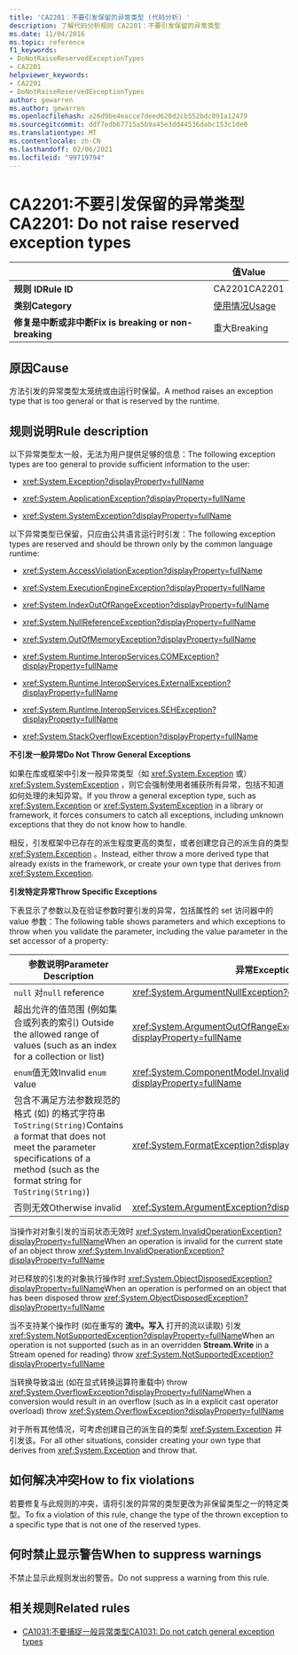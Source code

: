 ```yaml
---
title: 'CA2201：不要引发保留的异常类型 (代码分析) '
description: 了解代码分析规则 CA2201：不要引发保留的异常类型
ms.date: 11/04/2016
ms.topic: reference
f1_keywords:
- DoNotRaiseReservedExceptionTypes
- CA2201
helpviewer_keywords:
- CA2201
- DoNotRaiseReservedExceptionTypes
author: gewarren
ms.author: gewarren
ms.openlocfilehash: a26d9be4eacce7deed620d2cb552bdc091a12479
ms.sourcegitcommit: ddf7edb67715a5b9a45e3dd44536dabc153c1de0
ms.translationtype: MT
ms.contentlocale: zh-CN
ms.lasthandoff: 02/06/2021
ms.locfileid: "99719794"
---
```

# <a name="ca2201-do-not-raise-reserved-exception-types"></a><span data-ttu-id="073b7-103">CA2201:不要引发保留的异常类型</span><span class="sxs-lookup"><span data-stu-id="073b7-103">CA2201: Do not raise reserved exception types</span></span>

| | <span data-ttu-id="073b7-104">值</span><span class="sxs-lookup"><span data-stu-id="073b7-104">Value</span></span> |
|-|-|
| <span data-ttu-id="073b7-105">**规则 ID**</span><span class="sxs-lookup"><span data-stu-id="073b7-105">**Rule ID**</span></span> |<span data-ttu-id="073b7-106">CA2201</span><span class="sxs-lookup"><span data-stu-id="073b7-106">CA2201</span></span>|
| <span data-ttu-id="073b7-107">**类别**</span><span class="sxs-lookup"><span data-stu-id="073b7-107">**Category**</span></span> |[<span data-ttu-id="073b7-108">使用情况</span><span class="sxs-lookup"><span data-stu-id="073b7-108">Usage</span></span>](usage-warnings.md)|
| <span data-ttu-id="073b7-109">**修复是中断或非中断**</span><span class="sxs-lookup"><span data-stu-id="073b7-109">**Fix is breaking or non-breaking**</span></span> |<span data-ttu-id="073b7-110">重大</span><span class="sxs-lookup"><span data-stu-id="073b7-110">Breaking</span></span>|

## <a name="cause"></a><span data-ttu-id="073b7-111">原因</span><span class="sxs-lookup"><span data-stu-id="073b7-111">Cause</span></span>

<span data-ttu-id="073b7-112">方法引发的异常类型太笼统或由运行时保留。</span><span class="sxs-lookup"><span data-stu-id="073b7-112">A method raises an exception type that is too general or that is reserved by the runtime.</span></span>

## <a name="rule-description"></a><span data-ttu-id="073b7-113">规则说明</span><span class="sxs-lookup"><span data-stu-id="073b7-113">Rule description</span></span>

<span data-ttu-id="073b7-114">以下异常类型太一般，无法为用户提供足够的信息：</span><span class="sxs-lookup"><span data-stu-id="073b7-114">The following exception types are too general to provide sufficient information to the user:</span></span>

- <xref:System.Exception?displayProperty=fullName>

- <xref:System.ApplicationException?displayProperty=fullName>

- <xref:System.SystemException?displayProperty=fullName>

<span data-ttu-id="073b7-115">以下异常类型已保留，只应由公共语言运行时引发：</span><span class="sxs-lookup"><span data-stu-id="073b7-115">The following exception types are reserved and should be thrown only by the common language runtime:</span></span>

- <xref:System.AccessViolationException?displayProperty=fullName>

- <xref:System.ExecutionEngineException?displayProperty=fullName>

- <xref:System.IndexOutOfRangeException?displayProperty=fullName>

- <xref:System.NullReferenceException?displayProperty=fullName>

- <xref:System.OutOfMemoryException?displayProperty=fullName>

- <xref:System.Runtime.InteropServices.COMException?displayProperty=fullName>

- <xref:System.Runtime.InteropServices.ExternalException?displayProperty=fullName>

- <xref:System.Runtime.InteropServices.SEHException?displayProperty=fullName>

- <xref:System.StackOverflowException?displayProperty=fullName>

<span data-ttu-id="073b7-116">**不引发一般异常**</span><span class="sxs-lookup"><span data-stu-id="073b7-116">**Do Not Throw General Exceptions**</span></span>

<span data-ttu-id="073b7-117">如果在库或框架中引发一般异常类型（如 <xref:System.Exception> 或） <xref:System.SystemException> ，则它会强制使用者捕获所有异常，包括不知道如何处理的未知异常。</span><span class="sxs-lookup"><span data-stu-id="073b7-117">If you throw a general exception type, such as <xref:System.Exception> or <xref:System.SystemException> in a library or framework, it forces consumers to catch all exceptions, including unknown exceptions that they do not know how to handle.</span></span>

<span data-ttu-id="073b7-118">相反，引发框架中已存在的派生程度更高的类型，或者创建您自己的派生自的类型 <xref:System.Exception> 。</span><span class="sxs-lookup"><span data-stu-id="073b7-118">Instead, either throw a more derived type that already exists in the framework, or create your own type that derives from <xref:System.Exception>.</span></span>

<span data-ttu-id="073b7-119">**引发特定异常**</span><span class="sxs-lookup"><span data-stu-id="073b7-119">**Throw Specific Exceptions**</span></span>

<span data-ttu-id="073b7-120">下表显示了参数以及在验证参数时要引发的异常，包括属性的 set 访问器中的 value 参数：</span><span class="sxs-lookup"><span data-stu-id="073b7-120">The following table shows parameters and which exceptions to throw when you validate the parameter, including the value parameter in the set accessor of a property:</span></span>

|<span data-ttu-id="073b7-121">参数说明</span><span class="sxs-lookup"><span data-stu-id="073b7-121">Parameter Description</span></span>|<span data-ttu-id="073b7-122">异常</span><span class="sxs-lookup"><span data-stu-id="073b7-122">Exception</span></span>|
|---------------------------|---------------|
|<span data-ttu-id="073b7-123">`null` 对</span><span class="sxs-lookup"><span data-stu-id="073b7-123">`null` reference</span></span>|<xref:System.ArgumentNullException?displayProperty=fullName>|
|<span data-ttu-id="073b7-124">超出允许的值范围 (例如集合或列表的索引) </span><span class="sxs-lookup"><span data-stu-id="073b7-124">Outside the allowed range of values (such as an index for a collection or list)</span></span>|<xref:System.ArgumentOutOfRangeException?displayProperty=fullName>|
|<span data-ttu-id="073b7-125">`enum`值无效</span><span class="sxs-lookup"><span data-stu-id="073b7-125">Invalid `enum` value</span></span>|<xref:System.ComponentModel.InvalidEnumArgumentException?displayProperty=fullName>|
|<span data-ttu-id="073b7-126">包含不满足方法参数规范的格式 (如) 的格式字符串 `ToString(String)`</span><span class="sxs-lookup"><span data-stu-id="073b7-126">Contains a format that does not meet the parameter specifications of a method (such as the format string for `ToString(String)`)</span></span>|<xref:System.FormatException?displayProperty=fullName>|
|<span data-ttu-id="073b7-127">否则无效</span><span class="sxs-lookup"><span data-stu-id="073b7-127">Otherwise invalid</span></span>|<xref:System.ArgumentException?displayProperty=fullName>|

<span data-ttu-id="073b7-128">当操作对对象引发的当前状态无效时 <xref:System.InvalidOperationException?displayProperty=fullName></span><span class="sxs-lookup"><span data-stu-id="073b7-128">When an operation is invalid for the current state of an object    throw <xref:System.InvalidOperationException?displayProperty=fullName></span></span>

<span data-ttu-id="073b7-129">对已释放的引发的对象执行操作时 <xref:System.ObjectDisposedException?displayProperty=fullName></span><span class="sxs-lookup"><span data-stu-id="073b7-129">When an operation is performed on an object that has been disposed    throw <xref:System.ObjectDisposedException?displayProperty=fullName></span></span>

<span data-ttu-id="073b7-130">当不支持某个操作时 (如在重写的 **流中。写入** 打开的流以读取) 引发 <xref:System.NotSupportedException?displayProperty=fullName></span><span class="sxs-lookup"><span data-stu-id="073b7-130">When an operation is not supported (such as in an overridden **Stream.Write** in a Stream opened for reading)    throw <xref:System.NotSupportedException?displayProperty=fullName></span></span>

<span data-ttu-id="073b7-131">当转换导致溢出 (如在显式转换运算符重载中) throw <xref:System.OverflowException?displayProperty=fullName></span><span class="sxs-lookup"><span data-stu-id="073b7-131">When a conversion would result in an overflow (such as in a explicit cast operator overload)    throw <xref:System.OverflowException?displayProperty=fullName></span></span>

<span data-ttu-id="073b7-132">对于所有其他情况，可考虑创建自己的派生自的类型 <xref:System.Exception> 并引发该。</span><span class="sxs-lookup"><span data-stu-id="073b7-132">For all other situations, consider creating your own type that derives from <xref:System.Exception> and throw that.</span></span>

## <a name="how-to-fix-violations"></a><span data-ttu-id="073b7-133">如何解决冲突</span><span class="sxs-lookup"><span data-stu-id="073b7-133">How to fix violations</span></span>

<span data-ttu-id="073b7-134">若要修复与此规则的冲突，请将引发的异常的类型更改为非保留类型之一的特定类型。</span><span class="sxs-lookup"><span data-stu-id="073b7-134">To fix a violation of this rule, change the type of the thrown exception to a specific type that is not one of the reserved types.</span></span>

## <a name="when-to-suppress-warnings"></a><span data-ttu-id="073b7-135">何时禁止显示警告</span><span class="sxs-lookup"><span data-stu-id="073b7-135">When to suppress warnings</span></span>

<span data-ttu-id="073b7-136">不禁止显示此规则发出的警告。</span><span class="sxs-lookup"><span data-stu-id="073b7-136">Do not suppress a warning from this rule.</span></span>

## <a name="related-rules"></a><span data-ttu-id="073b7-137">相关规则</span><span class="sxs-lookup"><span data-stu-id="073b7-137">Related rules</span></span>

- [<span data-ttu-id="073b7-138">CA1031:不要捕捉一般异常类型</span><span class="sxs-lookup"><span data-stu-id="073b7-138">CA1031: Do not catch general exception types</span></span>](ca1031.md)
